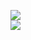[![](https://img.shields.io/badge/Made%20With-Github%20Spray-lightgrey.svg?style=for-the-badge&logo=github)](https://github.com/Annihil/github-spray#400)  
[![](https://i.imgur.com/2DrTn0Z.gif)](https://github.com/Annihil/github-spray)